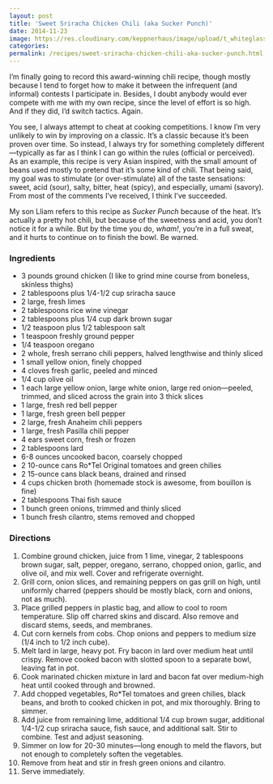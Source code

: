 ```yaml
---
layout: post
title: 'Sweet Sriracha Chicken Chili (aka Sucker Punch)'
date: 2014-11-23
image: https://res.cloudinary.com/keppnerhaus/image/upload/t_whiteglass-blog/v1504127823/keppner-recipes/blog/sweet-sriracha-chicken-chili-sucker-punch.jpg
categories:
permalink: /recipes/sweet-sriracha-chicken-chili-aka-sucker-punch.html
---
```


I’m finally going to record this award-winning chili recipe, though mostly because I tend to forget how to make it between the infrequent (and informal) contests I participate in. Besides, I doubt anybody would ever compete with me with my own recipe, since the level of effort is so high. And if they did, I’d switch tactics. Again.

You see, I always attempt to cheat at cooking competitions. I know I’m very unlikely to win by improving on a classic. It’s a classic because it’s been proven over time. So instead, I always try for something completely different—typically as far as I think I can go within the rules (official or perceived). As an example, this recipe is very Asian inspired, with the small amount of beans used mostly to pretend that it’s some kind of chili. That being said, my goal was to stimulate (or over-stimulate) all of the taste sensations: sweet, acid (sour), salty, bitter, heat (spicy), and especially, umami (savory). From most of the comments I’ve received, I think I’ve succeeded.

My son Lliam refers to this recipe as _Sucker Punch_ because of the heat. It’s actually a pretty hot chili, but because of the sweetness and acid, you don’t notice it for a while. But by the time you do, _wham!_, you’re in a full sweat, and it hurts to continue on to finish the bowl. Be warned.

### Ingredients

- 3 pounds ground chicken (I like to grind mine course from boneless, skinless thighs)
- 2 tablespoons plus 1/4-1/2 cup sriracha sauce
- 2 large, fresh limes
- 2 tablespoons rice wine vinegar
- 2 tablespoons plus 1/4 cup dark brown sugar
- 1/2 teaspoon plus 1/2 tablespoon salt
- 1 teaspoon freshly ground pepper
- 1/4 teaspoon oregano
- 2 whole, fresh serrano chili peppers, halved lengthwise and thinly sliced
- 1 small yellow onion, finely chopped
- 4 cloves fresh garlic, peeled and minced
- 1/4 cup olive oil
- 1 each large yellow onion, large white onion, large red onion—peeled, trimmed, and sliced across the grain into 3 thick slices
- 1 large, fresh red bell pepper
- 1 large, fresh green bell pepper
- 2 large, fresh Anaheim chili peppers
- 1 large, fresh Pasilla chili pepper
- 4 ears sweet corn, fresh or frozen
- 2 tablespoons lard
- 6-8 ounces uncooked bacon, coarsely chopped
- 2 10-ounce cans Ro*Tel Original tomatoes and green chilies
- 2 15-ounce cans black beans, drained and rinsed
- 4 cups chicken broth (homemade stock is awesome, from bouillon is fine)
- 2 tablespoons Thai fish sauce
- 1 bunch green onions, trimmed and thinly sliced
- 1 bunch fresh cilantro, stems removed and chopped

### Directions

1. Combine ground chicken, juice from 1 lime, vinegar, 2 tablespoons brown sugar, salt, pepper, oregano, serrano, chopped onion, garlic, and olive oil, and mix well. Cover and refrigerate overnight.
2. Grill corn, onion slices, and remaining peppers on gas grill on high, until uniformly charred (peppers should be mostly black, corn and onions, not as much).
3. Place grilled peppers in plastic bag, and allow to cool to room temperature. Slip off charred skins and discard. Also remove and discard stems, seeds, and membranes.
4. Cut corn kernels from cobs. Chop onions and peppers to medium size (1/4 inch to 1/2 inch cube).
5. Melt lard in large, heavy pot. Fry bacon in lard over medium heat until crispy. Remove cooked bacon with slotted spoon to a separate bowl, leaving fat in pot.
6. Cook marinated chicken mixture in lard and bacon fat over medium-high heat until cooked through and browned.
7. Add chopped vegetables, Ro*Tel tomatoes and green chilies, black beans, and broth to cooked chicken in pot, and mix thoroughly. Bring to simmer.
8. Add juice from remaining lime, additional 1/4 cup brown sugar, additional 1/4-1/2 cup sriracha sauce, fish sauce, and additional salt. Stir to combine. Test and adjust seasoning.
9. Simmer on low for 20-30 minutes—long enough to meld the flavors, but not enough to completely soften the vegetables.
10. Remove from heat and stir in fresh green onions and cilantro.
11. Serve immediately.
